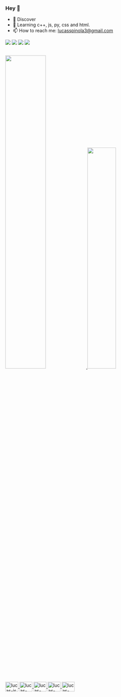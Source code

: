 ### Hey 👋

- 🔭 Discover
- 🌱 Learning c++, js, py, css and html.
- 📫 How to reach me: lucasspinola3@gmail.com
 <div>
  <a href="https://www.youtube.com/channel/UCmsVM9SsmyPLprT79DicFxg" target="_blank"><img src="https://img.shields.io/badge/YouTube-FF0000?style=for-the-badge&logo=youtube&logoColor=white"  target="_blank"><a/>
  <a href="https://www.instagram.com/lucasspinola_/" target="_blank"><img src="https://img.shields.io/badge/Instagram-E4405F?style=for-the-badge&logo=instagram&logoColor=white"  target="_blank"><a/>
  <a href="lucasspinola3@gmail.com" target="_blank"><img src="https://img.shields.io/badge/Gmail-D14836?style=for-the-badge&logo=gmail&logoColor=white"  target="_blank"><a/>
  <a href="Lucas Spinola#4774" target="_blank"><img src="https://img.shields.io/badge/Discord-7289DA?style=for-the-badge&logo=discord&logoColor=white"  target="_blank"><a/>
 </div>
 
 ##

<div>
  <a href="https://github.com/LucasSpinola">
  <img width="50%" src="https://github-readme-stats.vercel.app/api?username=LucasSpinola&show_icons=true&theme=tokyonight&include_all_commits=true&count_private=true" />
   <img width="42%" src="https://github-readme-stats.vercel.app/api/top-langs/?username=LucasSpinola&layout=compact&langs_count=16&theme=tokyonight" />
<div>
<div style="display: inline_block"<br>
  <img align="center" alt="lucas-js" height="30" width="40" src="https://cdn.jsdelivr.net/gh/devicons/devicon/icons/javascript/javascript-original.svg" />
  <img align="center" alt="lucas-html" height="30" width="40" src="https://cdn.jsdelivr.net/gh/devicons/devicon/icons/html5/html5-original.svg" />
  <img align="center" alt="lucas-py" height="30" width="40" src="https://cdn.jsdelivr.net/gh/devicons/devicon/icons/python/python-original-wordmark.svg" />
  <img align="center" alt="lucas-cpp" height="30" width="40" src="https://cdn.jsdelivr.net/gh/devicons/devicon/icons/cplusplus/cplusplus-original.svg" />
  <img align="center" alt="lucas-css" height="30" width="40" src="https://cdn.jsdelivr.net/gh/devicons/devicon/icons/css3/css3-original.svg" />
</div>
